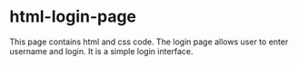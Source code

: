 # html-login-page
This page contains html and css code.
The login page allows user to enter username and login.
It is a simple login interface.
